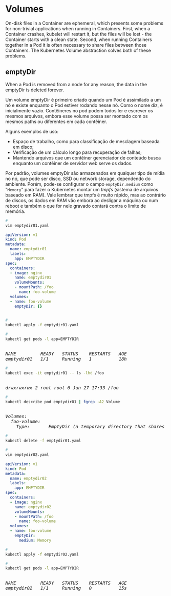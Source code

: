 # Volumes

On-disk files in a Container are ephemeral, which presents some problems for non-trivial applications when running in Containers.
First, when a Container crashes, kubelet will restart it, but the files will be lost - the Container starts with a clean state. Second, when running Containers together in a Pod it is often necessary to share files between those Containers. The Kubernetes Volume abstraction solves both of these problems.

## emptyDir

 When a Pod is removed from a node for any reason, the data in the emptyDir is deleted forever.

Um volume emptyDir é primeiro criado quando um Pod é assimilado a um nó e existe enquanto o Pod estiver rodando nesse nó. Como o nome diz, é inicialmente vazio.
Contêineres no pod podem todos ler e escrever os mesmos arquivos, embora esse volume possa ser montado com os mesmos paths ou diferentes em cada contêiner.

Alguns exemplos de uso:

* Espaço de trabalho, como para classificação de mesclagem baseada em disco;
* Verificação de um cálculo longo para recuperação de falhas;
* Mantendo arquivos que um contêiner gerenciador de conteúdo busca enquanto um contêiner de servidor web serve os dados.

Por padrão, volumes emptyDir são armazenados em qualquer tipo de mídia no nó, que pode ser disco, SSD ou network storage, dependendo do ambiente.
Porém, pode-se configurar o campo `emptyDir.medium` como "`Memory`" para fazer o Kubernetes montar um _tmpfs_ (sistema de arquivos baseado em RAM).
Vale lembrar que tmpfs é muito rápido, mas ao contrário de discos, os dados em RAM vão embora ao desligar a máquina ou num reboot e também o que for nele gravado contará contra o limite de memória.


```bash
# 
vim emptydir01.yaml
```

```yaml
apiVersion: v1
kind: Pod
metadata:
  name: emptydir01
  labels:
    app: EMPTYDIR
spec:
  containers:
  - image: nginx
    name: emptydir01
    volumeMounts:
    - mountPath: /foo
      name: foo-volume
  volumes:
  - name: foo-volume
    emptyDir: {}
    
```



```bash
# 
kubectl apply -f emptydir01.yaml
```



```bash
#
kubectl get pods -l app=EMPTYDIR
```

<pre><i>
NAME         READY   STATUS    RESTARTS   AGE
emptydir01   1/1     Running   1          18h
</i></pre>




```bash
#
kubectl exec -it emptydir01 -- ls -lhd /foo
```

<pre><i>
drwxrwxrwx 2 root root 6 Jun 27 17:33 /foo
</i></pre>



```bash
#
kubectl describe pod emptydir01 | fgrep -A2 Volume
```

<pre><i>
Volumes:
  foo-volume:
    Type:       EmptyDir (a temporary directory that shares a pod's lifetime)
</i></pre>



```bash
#
kubectl delete -f emptydir01.yaml
```



```bash
# 
vim emptydir02.yaml
```

```yaml
apiVersion: v1
kind: Pod
metadata:
  name: emptydir02
  labels:
    app: EMPTYDIR
spec:
  containers:
  - image: nginx
    name: emptydir02
    volumeMounts:
    - mountPath: /foo
      name: foo-volume
  volumes:
  - name: foo-volume
    emptyDir:
      medium: Memory
```



```bash
# 
kubectl apply -f emptydir02.yaml
```



```bash
# 
kubectl get pods -l app=EMPTYDIR
```

<pre><i>
NAME         READY   STATUS    RESTARTS   AGE
emptydir02   1/1     Running   0          15s
</i></pre>